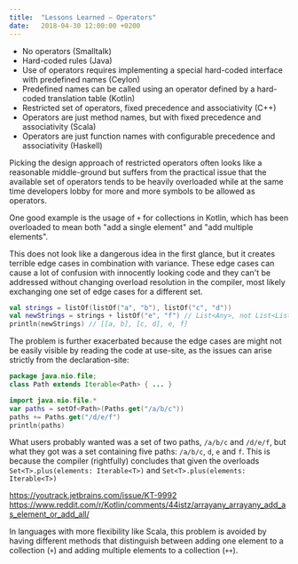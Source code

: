 ```yaml
---
title:  "Lessons Learned – Operators"
date:   2018-04-30 12:00:00 +0200
---
```


- No operators (Smalltalk)
- Hard-coded rules (Java)
- Use of operators requires implementing a special hard-coded interface with
  predefined names (Ceylon)
- Predefined names can be called using an operator defined by a hard-coded
  translation table (Kotlin)
- Restricted set of operators, fixed precedence and associativity (C++)
- Operators are just method names, but with fixed precedence and associativity (Scala)
- Operators are just function names with configurable precedence and associativity (Haskell)

Picking the design approach of restricted operators often looks like a
reasonable middle-ground but suffers from the practical issue that the available
set of operators tends to be heavily overloaded while at the same time
developers lobby for more and more symbols to be allowed as operators.

One good example is the usage of `+` for collections in Kotlin, which has been
overloaded to mean both "add a single element" and "add multiple elements".

This does not look like a dangerous idea in the first glance, but it creates
terrible edge cases in combination with variance.
These edge cases can cause a lot of confusion with innocently looking code and
they can't be addressed without changing overload resolution in the compiler,
most likely exchanging one set of edge cases for a different set.

```kotlin
val strings = listOf(listOf("a", "b"), listOf("c", "d"))
val newStrings = strings + listOf("e", "f") // List<Any>, not List<List<String>>
println(newStrings) // [[a, b], [c, d], e, f]
```

The problem is further exacerbated because the edge cases are might not be
easily visible by reading the code at use-site, as the issues can arise strictly
from the declaration-site:

```java
package java.nio.file;
class Path extends Iterable<Path> { ... }
```

```kotlin
import java.nio.file.*
var paths = setOf<Path>(Paths.get("/a/b/c"))
paths += Paths.get("/d/e/f")
println(paths)
```

What users probably wanted was a set of two paths, `/a/b/c` and `/d/e/f`,
but what they got was a set containing five paths: `/a/b/c`, `d`, `e` and `f`.
This is because the compiler (rightfully) concludes that given the overloads
`Set<T>.plus(elements: Iterable<T>)` and `Set<T>.plus(elements: Iterable<T>)`


https://youtrack.jetbrains.com/issue/KT-9992
https://www.reddit.com/r/Kotlin/comments/44istz/arrayany_arrayany_add_as_element_or_add_all/

In languages with more flexibility like Scala, this problem is avoided by having
different methods that distinguish between adding one element to a collection
(`+`) and adding multiple elements to a collection (`++`).
